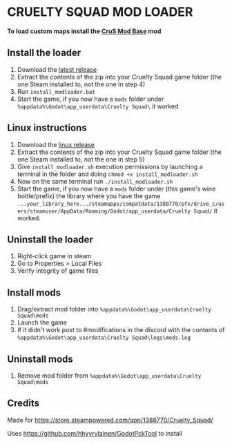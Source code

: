# CRUELTY SQUAD MOD LOADER

**To load custom maps install the [CruS Mod Base](https://github.com/crustyrashky/crus-modbase) mod**

## Install the loader

1. Download the [latest release](https://github.com/disco0/crus-modloader/releases/download/v0.2.2-beta/crus-modloader-v0.2.2b.zip)
2. Extract the contents of the zip into your Cruelty Squad game folder (the one Steam installed to, not the one in step 4)
3. Run `install_modloader.bat`
4. Start the game, if you now have a `mods` folder under `%appdata%\Godot\app_userdata\Cruelty Squad\` it worked

## Linux instructions
1. Download the [linux release](https://github.com/nitsvga/crus-modloader-linux/releases/download/v0.2.2-beta-linux/crus-modloader-v0.2.2b-linux.zip)
2. Extract the contents of the zip into your Cruelty Squad game folder (the one Steam installed to, not the one in step 5)
3. Give `install_modloader.sh` execution permissions by launching a terminal in the folder and doing `chmod +x install_modloader.sh`
4. Now on the same terminal run `./install_modloader.sh`
5. Start the game, if you now have a `mods` folder under (this game's wine bottle/prefix) the library where you have the game `...your_library_here.../steamapps/compatdata/1388770/pfx/drive_c/users/steamuser/AppData/Roaming/Godot/app_userdata/Cruelty Squad/` it worked.

## Uninstall the loader

1. Right-click game in steam
2. Go to Properties > Local Files
3. Verify integrity of game files

## Install mods

1. Drag/extract mod folder into `%appdata%\Godot\app_userdata\Cruelty Squad\mods`
2. Launch the game
3. If it didn't work post to #modifications in the discord with the contents of `%appdata%\Godot\app_userdata\Cruelty Squad\logs\mods.log`

## Uninstall mods

1. Remove mod folder from `%appdata%\Godot\app_userdata\Cruelty Squad\mods`

## Credits

Made for https://store.steampowered.com/app/1388770/Cruelty_Squad/

Uses https://github.com/hhyyrylainen/GodotPckTool to install
